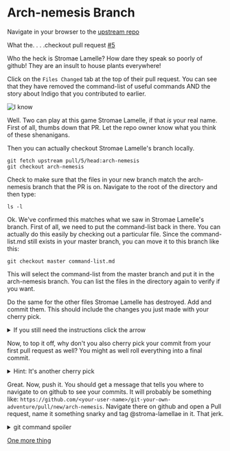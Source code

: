 # Arch-nemesis Branch

Navigate in your browser to the [upstream
repo](https://github.com/onyiny-ang/git-your-own-adventure/pulls)

What the. . . .checkout pull request
[#5](https://github.com/onyiny-ang/git-your-own-adventure/pull/5)

Who the heck is Stromae Lamelle? How dare they speak so poorly of github! They
are an insult to house plants everywhere!

Click on the `Files Changed` tab at the top of their pull request.
You can see that they have removed the command-list of useful commands AND the
story about Indigo that you contributed to earlier.

![I know](https://media.giphy.com/media/E7iIfUlWHBmh2/giphy.gif)

Well. Two can play at this game Stromae Lamelle, if that _is_ your real name.
First of all, thumbs down that PR. Let the repo owner know what you think of
these shenanigans.

Then you can actually checkout Stromae Lamelle's branch locally.

```
git fetch upstream pull/5/head:arch-nemesis
git checkout arch-nemesis
```

Check to make sure that the files in your new branch match the arch-nemesis
branch that the PR is on.
Navigate to the root of the directory and then type:

```
ls -l
```

Ok. We've confirmed this matches what we saw in Stromae Lamelle's branch. First of all, we need to put the command-list back in there. You can
actually do this easily by checking out a particular file. Since the
command-list.md still exists in your master branch, you can move it to this
branch like this:

```
git checkout master command-list.md
```

This will select the command-list from the master branch and put it in the
arch-nemesis branch. You can list the files in the directory again to verify if
you want.

Do the same for the other files Stromae Lamelle has destroyed. Add and commit
them. This should include the changes you just made with your cherry pick.

<details>
  <summary>If you still need the instructions click the arrow</summary>

```
git checkout master story/
git add .
git commit -m "Fighting evil one git checkout at a time"
```

</details>


Now, to top it off, why don't you also cherry pick your commit from your first
pull request as well? You might as well roll everything into a final commit.

<details>
  <summary>Hint: It's another cherry pick</summary>

```
git checkout new-story
git log
<copy the commit SHA>
git checkout arch-nemesis
git cherry-pick SHA
```

</details>



Great. Now, push it. You should get a message that tells you where to navigate to on github to see your commits. It will probably be something like: `https://github.com/<your-user-name>/git-your-own-adventure/pull/new/arch-nemesis`. Navigate there on github and open a Pull request, name it something snarky and
tag @stroma-lamellae in it. That jerk.


<details>
  <summary>git command spoiler</summary>

```
git push origin arch-nemesis
```

</details>



[One more thing](last-but-not-least.md)

